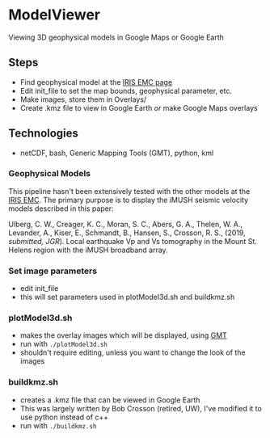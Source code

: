 # ModelViewer

Viewing 3D geophysical models in Google Maps or Google Earth

## Steps
  - Find geophysical model at the [IRIS EMC page](http://ds.iris.edu/ds/products/emc-earthmodels/)
  - Edit init_file to set the map bounds, geophysical parameter, etc. 
  - Make images, store them in Overlays/
  - Create .kmz file to view in Google Earth *or* make Google Maps overlays
  
## Technologies
  - netCDF, bash, Generic Mapping Tools (GMT), python, kml
  
### Geophysical Models
This pipeline hasn't been extensively tested with the other models at the [IRIS EMC](http://ds.iris.edu/ds/products/emc-earthmodels/). The primary purpose is to display the iMUSH seismic velocity models described in this paper:

Ulberg, C. W., Creager, K. C., Moran, S. C., Abers, G. A., Thelen, W. A., Levander, A., Kiser, E., Schmandt, B., Hansen, S., Crosson, R. S., (2019, *submitted, JGR*). Local earthquake Vp and Vs tomography in the Mount St. Helens region with the iMUSH broadband array.

### Set image parameters
  - edit init_file
  - this will set parameters used in plotModel3d.sh and buildkmz.sh
  
### plotModel3d.sh
  - makes the overlay images which will be displayed, using [GMT](https://github.com/GenericMappingTools/gmt)
  - run with `./plotModel3d.sh`
  - shouldn't require editing, unless you want to change the look of the images
  
### buildkmz.sh
  - creates a .kmz file that can be viewed in Google Earth
  - This was largely written by Bob Crosson (retired, UW), I've modified it to use python instead of c++
  - run with `./buildkmz.sh`
